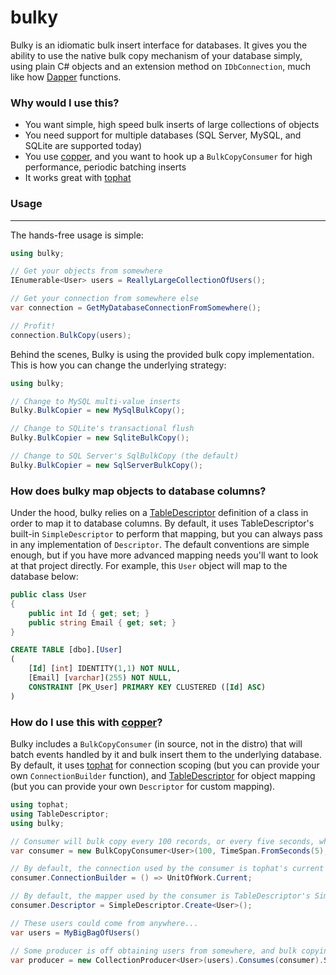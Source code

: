 bulky
=====
Bulky is an idiomatic bulk insert interface for databases. It gives you the ability to use the
native bulk copy mechanism of your database simply, using plain C# objects and an extension method on `IDbConnection`, much like how [Dapper](https://github.com/SamSaffron/dapper-dot-net) functions.

### Why would I use this?
- You want simple, high speed bulk inserts of large collections of objects
- You need support for multiple databases (SQL Server, MySQL, and SQLite are supported today)
- You use [copper](http://github.com/danielcrenna/copper), and you want to hook up a `BulkCopyConsumer` for high performance, periodic batching inserts 
- It works great with [tophat](http://github.com/danielcrenna/tophat)


### Usage
--------
The hands-free usage is simple:

```csharp
using bulky;

// Get your objects from somewhere
IEnumerable<User> users = ReallyLargeCollectionOfUsers();

// Get your connection from somewhere else
var connection = GetMyDatabaseConnectionFromSomewhere();

// Profit!
connection.BulkCopy(users);
```

Behind the scenes, Bulky is using the provided bulk copy implementation.
This is how you can change the underlying strategy:

```csharp
using bulky;

// Change to MySQL multi-value inserts
Bulky.BulkCopier = new MySqlBulkCopy();

// Change to SQLite's transactional flush
Bulky.BulkCopier = new SqliteBulkCopy();

// Change to SQL Server's SqlBulkCopy (the default)
Bulky.BulkCopier = new SqlServerBulkCopy();
```

### How does bulky map objects to database columns?

Under the hood, bulky relies on a [TableDescriptor](http://github.com/danielcrenna/TableDescriptor) definition
of a class in order to map it to database columns. By default, it uses TableDescriptor's built-in `SimpleDescriptor`
to perform that mapping, but you can always pass in any implementation of `Descriptor`. The default conventions
are simple enough, but if you have more advanced mapping needs you'll want to look at that project directly.
For example, this `User` object will map to the database below:

```csharp
public class User
{
    public int Id { get; set; }
    public string Email { get; set; }
}
```

```sql
CREATE TABLE [dbo].[User]
(
    [Id] [int] IDENTITY(1,1) NOT NULL,
    [Email] [varchar](255) NOT NULL, 
    CONSTRAINT [PK_User] PRIMARY KEY CLUSTERED ([Id] ASC)
)
```

### How do I use this with [copper](http://github.com/danielcrenna/copper)?

Bulky includes a `BulkCopyConsumer` (in source, not in the distro) that will batch events handled by it and 
bulk insert them to the underlying database. By default, it uses [tophat](http://github.com/danielcrenna/tophat) for connection scoping
(but you can provide your own `ConnectionBuilder` function), and [TableDescriptor](http://github.com/danielcrenna/TableDescriptor) for object mapping
(but you can provide your own `Descriptor` for custom mapping).

```csharp
using tophat;
using TableDescriptor;
using bulky;

// Consumer will bulk copy every 100 records, or every five seconds, whichever comes first
var consumer = new BulkCopyConsumer<User>(100, TimeSpan.FromSeconds(5);

// By default, the connection used by the consumer is tophat's current unit of work
consumer.ConnectionBuilder = () => UnitOfWork.Current;

// By default, the mapper used by the consumer is TableDescriptor's SimpleDescriptor
consumer.Descriptor = SimpleDescriptor.Create<User>();

// These users could come from anywhere...
var users = MyBigBagOfUsers()

// Some producer is off obtaining users from somewhere, and bulk copying them in batches
var producer = new CollectionProducer<User>(users).Consumes(consumer).Start();
```